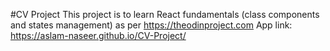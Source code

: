 #CV Project
This project is to learn React fundamentals (class components and states management) as per https://theodinproject.com
App link: https://aslam-naseer.github.io/CV-Project/
